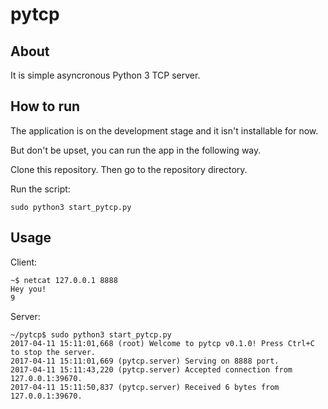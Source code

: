 pytcp
=====
About
-----
It is simple asyncronous Python 3 TCP server. 


How to run
----------
The application is on the development stage and it isn't installable for now.

But don't be upset, you can run the app in the following way.

Clone this repository. Then go to the repository directory.


Run the script:
```
sudo python3 start_pytcp.py
```

Usage
-----
Client:
```
~$ netcat 127.0.0.1 8888
Hey you! 
9
```
Server:
```
~/pytcp$ sudo python3 start_pytcp.py 
2017-04-11 15:11:01,668 (root) Welcome to pytcp v0.1.0! Press Ctrl+C to stop the server.
2017-04-11 15:11:01,669 (pytcp.server) Serving on 8888 port.
2017-04-11 15:11:43,220 (pytcp.server) Accepted connection from 127.0.0.1:39670.
2017-04-11 15:11:50,837 (pytcp.server) Received 6 bytes from 127.0.0.1:39670.
```